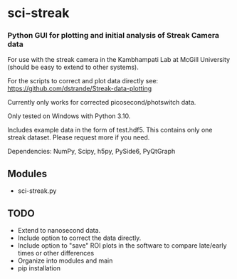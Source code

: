 # sci-streak
### Python GUI for plotting and initial analysis of Streak Camera data

For use with the streak camera in the Kambhampati Lab at McGill University (should be easy to extend to other systems).

For the scripts to correct and plot data directly see: https://github.com/dstrande/Streak-data-plotting

Currently only works for corrected picosecond/photswitch data.

Only tested on Windows with Python 3.10.

Includes example data in the form of test.hdf5. This contains only one streak dataset. Please request more if you need.

Dependencies: NumPy, Scipy, h5py, PySide6, PyQtGraph

## Modules

* sci-streak.py

## TODO

* Extend to nanosecond data.
* Include option to correct the data directly.
* Include option to "save" ROI plots in the software to compare late/early times or other differences
* Organize into modules and main
* pip installation
